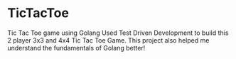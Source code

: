 # TicTacToe
Tic Tac Toe game using Golang
Used Test Driven Development to build this 2 player 3x3 and 4x4 Tic Tac Toe Game.
This project also helped me understand the fundamentals of Golang better!

